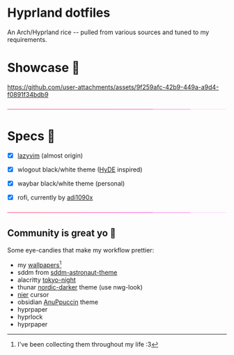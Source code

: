 # Hyprland dotfiles
An Arch/Hyprland rice -- pulled from various sources and tuned to my requirements.

# Showcase :movie_camera:

https://github.com/user-attachments/assets/9f259afc-42b9-449a-a9d4-f0891f34bdb9

![](./assets/borderseparator.gif)

# Specs :art:
- [x] [lazyvim](https://github.com/LazyVim/LazyVim) (almost origin)
- [x] wlogout black/white theme ([HyDE](https://github.com/HyDE-Project/HyDE) inspired)
- [x] waybar black/white theme (personal)
- [x] rofi, currently by [adi1090x](https://github.com/adi1090x/rofi)


![](./assets/borderseparator.gif)

## Community is great yo :tada:
Some eye-candies that make my workflow prettier:

- my [wallpapers](https://github.com/fefumo/wallpapers)[^1]
- sddm from [sddm-astronaut-theme](https://github.com/Keyitdev/sddm-astronaut-theme)
- alacritty [tokyo-night](https://github.com/alacritty/alacritty-theme)
- thunar [nordic-darker](https://aur.archlinux.org/packages/nordic-darker-theme) theme (use nwg-look)
- [nier](https://github.com/Beinsezii/NieR-Cursors) cursor
- obsidian [AnuPpuccin](https://github.com/AnubisNekhet/AnuPpuccin) theme
- hyprpaper
- hyprlock
- hyprpaper

[^1]: I've been collecting them throughout my life :3
